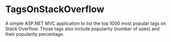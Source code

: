 # TagsOnStackOverflow

A simple ASP.NET MVC application to list the top 1000 most popular tags on Stack Overflow.
Those tags also include popularity (number of uses) and their popularity percentage.
